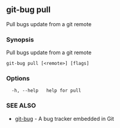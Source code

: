 ## git-bug pull

Pull bugs update from a git remote

### Synopsis

Pull bugs update from a git remote

```
git-bug pull [<remote>] [flags]
```

### Options

```
  -h, --help   help for pull
```

### SEE ALSO

* [git-bug](git-bug.md)	 - A bug tracker embedded in Git

